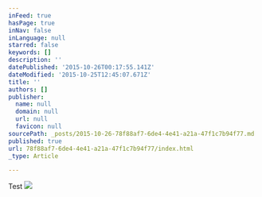 ```yaml
---
inFeed: true
hasPage: true
inNav: false
inLanguage: null
starred: false
keywords: []
description: ''
datePublished: '2015-10-26T00:17:55.141Z'
dateModified: '2015-10-25T12:45:07.671Z'
title: ''
authors: []
publisher:
  name: null
  domain: null
  url: null
  favicon: null
sourcePath: _posts/2015-10-26-78f88af7-6de4-4e41-a21a-47f1c7b94f77.md
published: true
url: 78f88af7-6de4-4e41-a21a-47f1c7b94f77/index.html
_type: Article

---
```

Test
![](https://the-grid-user-content.s3-us-west-2.amazonaws.com/d5d67255-de47-4611-98f8-041e2255e164.jpg)